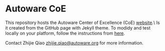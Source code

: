 # Autoware CoE
This repository hosts the Autoware Center of Excellence (CoE) [website](https://autowarefoundation.github.io/autoware-coe/).\ Is it created from the GitHub page with Jekyll theme. To modidy and test locally on your platform, follow the instructions from [here](https://docs.github.com/en/pages/setting-up-a-github-pages-site-with-jekyll/testing-your-github-pages-site-locally-with-jekyll).

Contact Zhijie Qiao zhijie.qiao@autoware.org for more information.
